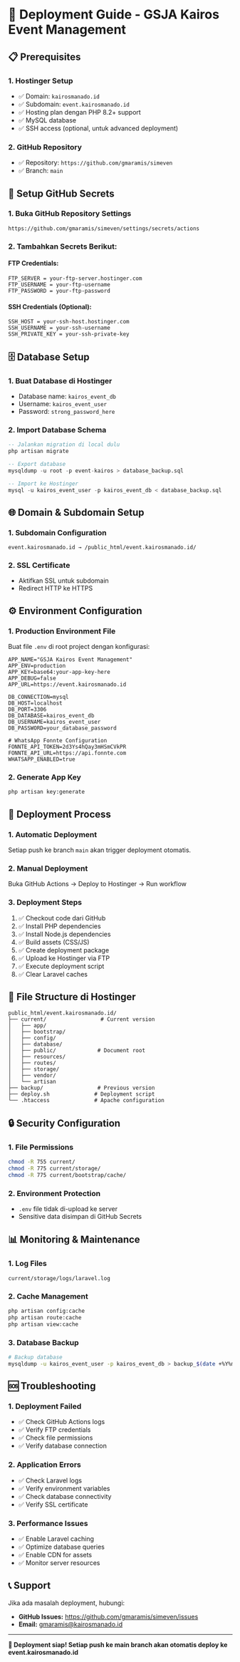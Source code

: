 # 🚀 Deployment Guide - GSJA Kairos Event Management

## 📋 Prerequisites

### 1. Hostinger Setup
- ✅ Domain: `kairosmanado.id`
- ✅ Subdomain: `event.kairosmanado.id`
- ✅ Hosting plan dengan PHP 8.2+ support
- ✅ MySQL database
- ✅ SSH access (optional, untuk advanced deployment)

### 2. GitHub Repository
- ✅ Repository: `https://github.com/gmaramis/simeven`
- ✅ Branch: `main`

## 🔧 Setup GitHub Secrets

### 1. Buka GitHub Repository Settings
```
https://github.com/gmaramis/simeven/settings/secrets/actions
```

### 2. Tambahkan Secrets Berikut:

#### **FTP Credentials:**
```
FTP_SERVER = your-ftp-server.hostinger.com
FTP_USERNAME = your-ftp-username
FTP_PASSWORD = your-ftp-password
```

#### **SSH Credentials (Optional):**
```
SSH_HOST = your-ssh-host.hostinger.com
SSH_USERNAME = your-ssh-username
SSH_PRIVATE_KEY = your-ssh-private-key
```

## 🗄️ Database Setup

### 1. Buat Database di Hostinger
- Database name: `kairos_event_db`
- Username: `kairos_event_user`
- Password: `strong_password_here`

### 2. Import Database Schema
```sql
-- Jalankan migration di local dulu
php artisan migrate

-- Export database
mysqldump -u root -p event-kairos > database_backup.sql

-- Import ke Hostinger
mysql -u kairos_event_user -p kairos_event_db < database_backup.sql
```

## 🌐 Domain & Subdomain Setup

### 1. Subdomain Configuration
```
event.kairosmanado.id → /public_html/event.kairosmanado.id/
```

### 2. SSL Certificate
- Aktifkan SSL untuk subdomain
- Redirect HTTP ke HTTPS

## ⚙️ Environment Configuration

### 1. Production Environment File
Buat file `.env` di root project dengan konfigurasi:

```env
APP_NAME="GSJA Kairos Event Management"
APP_ENV=production
APP_KEY=base64:your-app-key-here
APP_DEBUG=false
APP_URL=https://event.kairosmanado.id

DB_CONNECTION=mysql
DB_HOST=localhost
DB_PORT=3306
DB_DATABASE=kairos_event_db
DB_USERNAME=kairos_event_user
DB_PASSWORD=your_database_password

# WhatsApp Fonnte Configuration
FONNTE_API_TOKEN=2d3Ys4hQay3mHSmCVkPR
FONNTE_API_URL=https://api.fonnte.com
WHATSAPP_ENABLED=true
```

### 2. Generate App Key
```bash
php artisan key:generate
```

## 🚀 Deployment Process

### 1. Automatic Deployment
Setiap push ke branch `main` akan trigger deployment otomatis.

### 2. Manual Deployment
Buka GitHub Actions → Deploy to Hostinger → Run workflow

### 3. Deployment Steps
1. ✅ Checkout code dari GitHub
2. ✅ Install PHP dependencies
3. ✅ Install Node.js dependencies
4. ✅ Build assets (CSS/JS)
5. ✅ Create deployment package
6. ✅ Upload ke Hostinger via FTP
7. ✅ Execute deployment script
8. ✅ Clear Laravel caches

## 📁 File Structure di Hostinger

```
public_html/event.kairosmanado.id/
├── current/                 # Current version
│   ├── app/
│   ├── bootstrap/
│   ├── config/
│   ├── database/
│   ├── public/             # Document root
│   ├── resources/
│   ├── routes/
│   ├── storage/
│   ├── vendor/
│   └── artisan
├── backup/                 # Previous version
├── deploy.sh              # Deployment script
└── .htaccess              # Apache configuration
```

## 🔒 Security Configuration

### 1. File Permissions
```bash
chmod -R 755 current/
chmod -R 775 current/storage/
chmod -R 775 current/bootstrap/cache/
```

### 2. Environment Protection
- `.env` file tidak di-upload ke server
- Sensitive data disimpan di GitHub Secrets

## 📊 Monitoring & Maintenance

### 1. Log Files
```
current/storage/logs/laravel.log
```

### 2. Cache Management
```bash
php artisan config:cache
php artisan route:cache
php artisan view:cache
```

### 3. Database Backup
```bash
# Backup database
mysqldump -u kairos_event_user -p kairos_event_db > backup_$(date +%Y%m%d).sql
```

## 🆘 Troubleshooting

### 1. Deployment Failed
- ✅ Check GitHub Actions logs
- ✅ Verify FTP credentials
- ✅ Check file permissions
- ✅ Verify database connection

### 2. Application Errors
- ✅ Check Laravel logs
- ✅ Verify environment variables
- ✅ Check database connectivity
- ✅ Verify SSL certificate

### 3. Performance Issues
- ✅ Enable Laravel caching
- ✅ Optimize database queries
- ✅ Enable CDN for assets
- ✅ Monitor server resources

## 📞 Support

Jika ada masalah deployment, hubungi:
- **GitHub Issues:** https://github.com/gmaramis/simeven/issues
- **Email:** gmaramis@kairosmanado.id

---

**🎯 Deployment siap! Setiap push ke main branch akan otomatis deploy ke event.kairosmanado.id**
